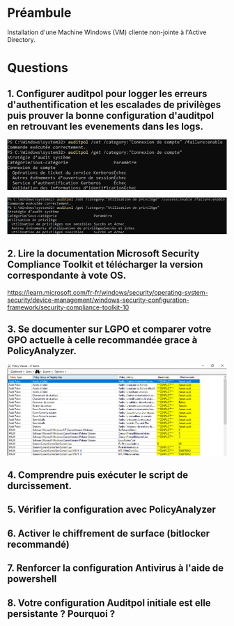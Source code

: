 # Préambule 

Installation d'une Machine Windows (VM) cliente non-jointe à l'Active Directory.

# Questions

## 1. Configurer auditpol pour logger les erreurs d'authentification et les escalades de privilèges puis prouver la bonne configuration d'auditpol en retrouvant les evenements dans les logs.

<p align="center">
    <img src="./Auditpol_Logon.png" alt="Auditpol_Logon" style="width: 800px;" />
</p>

<p align="center">
    <img src="./Auditpol_Privileges.png" alt="Auditpol_Privileges" style="width: 800px;" />
</p>

## 2. Lire la documentation Microsoft Security Compliance Toolkit et télécharger la version correspondante à vote OS.
https://learn.microsoft.com/fr-fr/windows/security/operating-system-security/device-management/windows-security-configuration-framework/security-compliance-toolkit-10

## 3. Se documenter sur LGPO et comparer votre GPO actuelle à celle recommandée grace à PolicyAnalyzer.

<p align="center">
    <img src="./PolicyAnalyzer1.png" alt="PolicyAnalyzer1" style="width: 800px;" />
</p>

## 4. Comprendre puis exécuter le script de durcissement.


## 5.  Vérifier la configuration avec PolicyAnalyzer


## 6. Activer le chiffrement de surface (bitlocker recommandé)


## 7. Renforcer la configuration Antivirus à l'aide de powershell


## 8. Votre configuration Auditpol initiale est elle persistante ? Pourquoi ?
